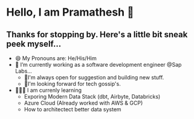 # Hello, I am Pramathesh 👋
## Thanks for stopping by. Here's a little bit sneak peek myself...

- 😄 My Pronouns are: He/His/Him
- 🔭 I’m currently working as a software development engineer @Sap Labs...
   - 👯I'm always open for suggestion and building new stuff.
   - 💬I'm looking forward for tech gossip's.
- 🧑🏻‍🏫 I am currenly learning
   - Exporing Modern Data Stack (dbt, Airbyte, Databricks)
   - Azure Cloud (Already worked with AWS & GCP)
   - How to architectect better data system


<!--
**Pramathesh690/Pramathesh690** is a ✨ _special_ ✨ repository because its `README.md` (this file) appears on your GitHub profile.

Here are some ideas to get you started:

- 🔭 I’m currently working on ...
- 🌱 I’m currently learning ...
- 👯 I’m looking to collaborate on ...
- 🤔 I’m looking for help with ...
- 💬 Ask me about ...
- 📫 How to reach me: ...

- ⚡ Fun fact: ...
-->
